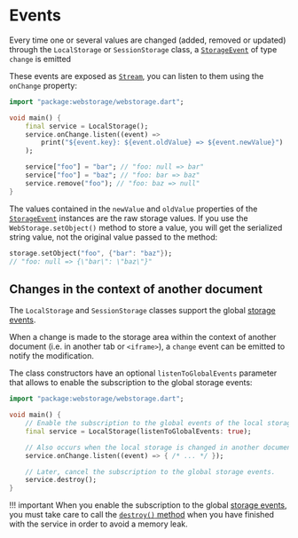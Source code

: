 # Events
Every time one or several values are changed (added, removed or updated) through the `LocalStorage` or `SessionStorage` class,
a [`StorageEvent`](https://api.dart.dev/stable/dart-html/StorageEvent-class.html) of type `change` is emitted

These events are exposed as [`Stream`](https://api.dart.dev/stable/dart-async/Stream-class.html), you can listen to them using the `onChange` property:

``` dart
import "package:webstorage/webstorage.dart";

void main() {
	final service = LocalStorage();
	service.onChange.listen((event) =>
		print("${event.key}: ${event.oldValue} => ${event.newValue}")
	);

	service["foo"] = "bar"; // "foo: null => bar"
	service["foo"] = "baz"; // "foo: bar => baz"
	service.remove("foo"); // "foo: baz => null"
}
```

The values contained in the `newValue` and `oldValue` properties of the [`StorageEvent`](https://api.dart.dev/stable/dart-html/StorageEvent-class.html) instances are the raw storage values.
If you use the `WebStorage.setObject()` method to store a value, you will get the serialized string value, not the original value passed to the method:

``` dart
storage.setObject("foo", {"bar": "baz"});
// "foo: null => {\"bar\": \"baz\"}"
```

## Changes in the context of another document
The `LocalStorage` and `SessionStorage` classes support the global [storage events](https://developer.mozilla.org/en-US/docs/Web/API/Window/storage_event).

When a change is made to the storage area within the context of another document (i.e. in another tab or `<iframe>`), a `change` event can be emitted to notify the modification.

The class constructors have an optional `listenToGlobalEvents` parameter that allows to enable the subscription to the global storage events:

``` dart
import "package:webstorage/webstorage.dart";

void main() {
	// Enable the subscription to the global events of the local storage.
	final service = LocalStorage(listenToGlobalEvents: true);

	// Also occurs when the local storage is changed in another document.
	service.onChange.listen((event) => { /* ... */ });

	// Later, cancel the subscription to the global storage events.
	service.destroy();
}
```

!!! important
	When you enable the subscription to the global [storage events](https://developer.mozilla.org/en-US/docs/Web/API/Window/storage_event), you must take care to call the [`destroy()` method](api.md) when you have finished with the service in order to avoid a memory leak.
